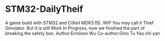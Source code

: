 # STM32-DailyTheif
A game build with STM32 and C(Keil MDK5.15). WIP
You may call it Thief Simulator.
But it is still Work In Progress, now we finished the part of breaking the safety box.
Author:Errolson Wu
Co-author:Gino Tu
          Yao chi yan
